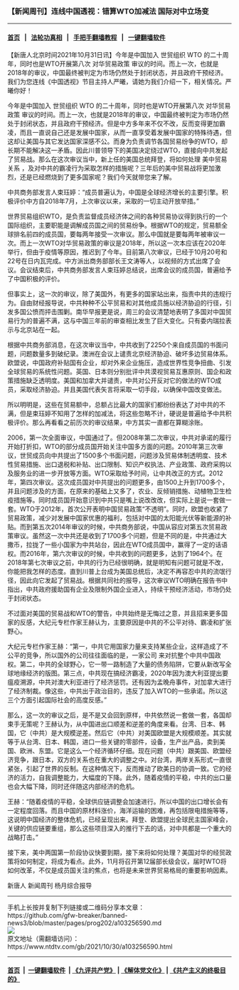 ### 【新闻周刊】连线中国透视：错算WTO加减法 国际对中立场变
------------------------

#### [首页](https://github.com/gfw-breaker/banned-news3/blob/master/README.md) &nbsp;&nbsp;|&nbsp;&nbsp; [法轮功真相](https://github.com/begood0513/basic/blob/master/README.md)  &nbsp;&nbsp;|&nbsp;&nbsp; [手把手翻墙教程](https://github.com/gfw-breaker/guides/wiki)  &nbsp;&nbsp;|&nbsp;&nbsp; [一键翻墙软件](https://github.com/gfw-breaker/nogfw/blob/master/README.md)  



<div><div class="post_content" itemprop="articleBody">
 <p>
  【新唐人北京时间2021年10月31日讯】今年是中国加入
  <ok href="https://www.ntdtv.com/gb/世贸组织.htm">
   世贸组织
  </ok>
  <ok href="https://www.ntdtv.com/gb/wto.htm">
   WTO
  </ok>
  的二十周年，同时也是WTO开展第八次
  <ok href="https://www.ntdtv.com/gb/对华贸易政策.htm">
   对华贸易政策
  </ok>
  审议的时间。而上一次，也就是2018年的审议，中国最终被判定为市场仍然处于封闭状态，并且政府干预经济。我们为您连线《中国透视》节目主持人严曦，请她为我们介绍一下，相关情况。严曦你好！
 </p>
 <p>
  今年是中国加入
  <ok href="https://www.ntdtv.com/gb/世贸组织.htm">
   世贸组织
  </ok>
  <ok href="https://www.ntdtv.com/gb/wto.htm">
   WTO
  </ok>
  的二十周年，同时也是WTO开展第八次
  <ok href="https://www.ntdtv.com/gb/对华贸易政策.htm">
   对华贸易政策
  </ok>
  审议的时间。而上一次，也就是2018年的审议，中国最终被判定为市场仍然处于封闭状态，并且政府干预经济。但是中方多年来不仅不改，反而变得更加霸凌，而且一直说自己还是发展中国家，从而一直享受着发展中国家的特殊待遇，但这却让美国与其它发达国家深感不公。而身为负责调节各国贸易纷争的WTO，却长期不能解决这一矛盾。因此川普领导下的美国决定绕过WTO，直接向中共发起了贸易战。那么在这次审议当中，新上任的美国总统拜登，将如何处理
  <ok href="https://www.ntdtv.com/gb/美中贸易关系.htm">
   美中贸易关系
  </ok>
  ，及对中共的霸凌行为采取怎样的措施呢？三年后的美中贸易战将更加激烈，还是已经燃烧到了更多国家呢？我们今天就带您来了解。
 </p>
 <p>
  中共商务部发言人束珏婷：“成员普遍认为，中国是全球经济增长的主要引擎。积极评价中方自2018年7月，上次审议以来，采取的一切主动开放举措。”
 </p>
 <p>
  世界贸易组织WTO，是负责监督成员经济体之间的各种贸易协议得到执行的一个国际组织，主要职能是调解成员国之间的贸易纷争。根据WTO的规定，贸易额全球排名前四的成员国，要每两年接受一次审议。那么中国就是要每两年被审议一次。而上一次WTO对华贸易政策的审议是2018年，所以这一次本应该在2020年举行，但由于疫情等原因，推迟到了今年。目前第八次审议，已经于10月20号和22号在日内瓦完成。中方派出商务部部长王文涛等人，以视频的方式出席了会议。会议结束后，中共商务部发言人束珏婷总结说，出席会议的成员国，普遍给予了中国积极的评价。
 </p>
 <p>
  但事实上，这一次的审议，除了美国外，有更多的国家站出来，指责中共的违规行为。自由财经报导说，中共种种不公平贸易和对其他成员施以经济胁迫的行径，引发多国公愤而抨击围剿。南华早报更是说，周三的会议清楚地表明了多国对中国贸易行为的普遍不满，这与中国三年前的审查相比发生了巨大变化。只有委内瑞拉表示与北京站在一起。
 </p>
 <p>
  根据中共商务部消息，在这次审议当中，中共收到了2250个来自成员国的书面问题，问题数量多到破纪录。澳洲在会议上谴责北京经济胁迫、破坏多边贸易体系。欧盟说，中国政府补贴国有企业，却对外来企业施压，造成世界性竞争扭曲、引发全球贸易的系统性问题。英国、日本则分别批评中共漠视贸易互惠原则、国企和政策措施缺乏透明度。美国和加拿大并谴责，中共对公开反对它的做法的WTO成员，采取经济胁迫。并且美国代表矢言将采取一切手段，以确保中国改变做法。
 </p>
 <p>
  所以明明是，这些在贸易额中，总额占比最大的国家们都纷纷表达了对中共的不满，但是束珏婷不知用了怎样的加减法，将这些忽略不计，硬说是普遍给予中共积极评价。那么再看看之前历次的审议结果，中方其实一直都在算糊涂账。
 </p>
 <p>
  2006，第一次全面审议，中国通过了。但2008年第二次审议，中共对承诺的履行开始打折扣，WTO的部分成员国开始关注中国多方面的问题。2010年第三次审议，世贸成员向中共提出了1500多个书面问题，问题涉及贸易体制透明度、技术性贸易措施、出口退税和补贴、出口限制、知识产权执法、产业政策、政府采购以及服务业的进一步开放等方面。WTO采取给予时间，让中共改正的方式。2012年，第四次审议。这次成员国对中共提出的问题更多，由1500上升到1700多个，并且问题涉及的方面，在原来的基础上又多了，农业、反倾销措施、动植物卫生检疫措施等。同时成员国开始意识到中共只是嘴上说改改改，但实际上是说一套做一套。WTO于2012年，首次公开表明中国贸易政策“不透明”。同时，欧盟也收紧了贸易政策，减少对发展中国家优惠的福利，包括对中国的太阳能光伏等新能源的补贴。而到第五次2014年审议的时候，中共商务部说，中国从容应对第五次贸易政策审议。虽然这一次中共还是收到了1700多个问题，但是不同的是，中共通过大撒币，拉拢了一些小国家为中共站台，因此在WTO成员国中，赢得了一定的话语权。而2016年，第六次审议的时候，中共收到的问题更多，达到了1964个。在2018年第七次审议之前，中共的行为已经很明确，就是明知有问题可就是不改，你能把我怎样的态度。直到川普上台成为美国总统后，决定不再容忍中共的流氓行径，因此向它发起了贸易战。根据共同社的报导，这次审议WTO明确在报告书中指出，中共政府援助国有企业及限制外国企业进入，持续干预经济活动，市场仍处于封闭状态。
 </p>
 <p>
  不过面对美国的贸易战和WTO的警告，中共始终是无悔过之意，并且招来更多国家的反感，大纪元专栏作家王赫认为，主要原因是中共的不公平对待、霸凌和扩张野心。
 </p>
 <p>
  大纪元专栏作家王赫：“第一，中共它用国家力量来支持某些企业，这样造成了不公平的竞争，所以国外的公司往往面临的是，一家公司 来对抗整个中共中国政权。第二，中共的全球野心，它一带一路制造了大量的债务陷阱，它要从新改写全球地缘经济的版图。第三点，中共现在搞经济霸凌，2020年因为澳大利亚提出要瘟疫溯源，中共对澳大利亚进行了经济惩罚。还有因为孟晚舟事件，对加拿大进行了经济制裁。像这些，中共出于政治目的，违反了加入WTO的一些承诺。所以这三个方面引起国际社会的高度反感。”
 </p>
 <p>
  那么，这一次的审议之后，是不是又会回到原样，中共依然说一套做一套，各国却束手无策呢？王赫认为，从中国进出口顺差和逆差的角度来看。台湾、日本、韩国，它（中共）是大规模逆差。然后它（中共）对美国欧盟是大规模顺差。其实就等于从台湾、日本、韩国，进口一些关键的零部件，设备，生产出产品，卖到美国、欧洲、东盟。它是这么一个经济循环仔细。现在问题（中共）跟美国、欧盟经济竞争，跟日本，双方的关系也在重大的调整之中。对台湾，两岸关系形式一直很紧张，引起了世界的反制。在这种情况下，反而推动了欧美日的协调一致。它的经济的活力，自我调整能力，大幅度的下降。此外，随着疫情的平稳，中共的出口量也会大幅下降，同时还伴随这内部经济的危机。
 </p>
 <p>
  王赫：“随着疫情的平稳，全球供应链调整会加速进行。所以中国的出口增长会有一定程度回落。而且中国的原材料涨价，海洋运输的困难，再包括限电措施等等，这说明中国经济的整体危机，已经呈现出来。拜登、欧盟提出全球民主国家峰会，关键的供应链要重组，那么这些项目深入的推行下去的话，对中共都是一个重大的战略打击。”
 </p>
 <p>
  接下来，美中两国第一阶段协议快要到期，接下来将如何处理？美国对华的经贸政策将如何制定，将成为看点。此外，11月将召开第12届部长级会议，届时WTO将如何改革，不仅是成员国关注的焦点，也将是未来世界贸易格局的重要影响因素。
 </p>
 <p>
  新唐人
  <ok href="https://www.ntdtv.com/gb/新闻周刊.htm">
   新闻周刊
  </ok>
  杨月综合报导
 </p>
 <div class="single_ad">
 </div>
</div>
</div>
<hr/>
手机上长按并复制下列链接或二维码分享本文章：<br/>
https://github.com/gfw-breaker/banned-news3/blob/master/pages/prog202/a103256590.md <br/>
<a href='https://github.com/gfw-breaker/banned-news3/blob/master/pages/prog202/a103256590.md'><img src='https://github.com/gfw-breaker/banned-news3/blob/master/pages/prog202/a103256590.md.png'/></a> <br/>
原文地址（需翻墙访问）：https://www.ntdtv.com/gb/2021/10/30/a103256590.html


------------------------
#### [首页](https://github.com/gfw-breaker/banned-news3/blob/master/README.md) &nbsp;|&nbsp; [一键翻墙软件](https://github.com/gfw-breaker/nogfw/blob/master/README.md) &nbsp;| [《九评共产党》](https://github.com/gfw-breaker/9ping.md/blob/master/README.md#九评之一评共产党是什么) | [《解体党文化》](https://github.com/gfw-breaker/jtdwh.md/blob/master/README.md) | [《共产主义的终极目的》](https://github.com/gfw-breaker/gczydzjmd.md/blob/master/README.md)


<img src='http://gfw-breaker.win/banned-news3/pages/prog202/a103256590.md' width='0px' height='0px'/>
